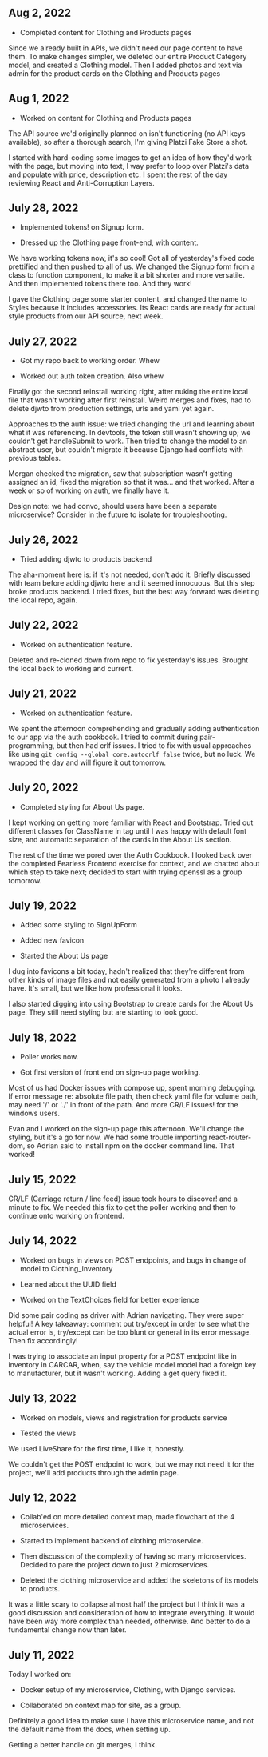 ## Aug 2, 2022

* Completed content for Clothing and Products pages

Since we already built in APIs, we didn't need our page content to have them. To make changes simpler, we deleted our entire Product Category model, and created a Clothing model. Then I added photos and text via admin for the product cards on the Clothing and Products pages

## Aug 1, 2022

* Worked on content for Clothing and Products pages

The API source we'd originally planned on isn't functioning (no API keys available), so after a thorough search, I'm giving Platzi Fake Store a shot.

I started with hard-coding some images to get an idea of how they'd work with the page, but moving into text, I way prefer to loop over Platzi's data and populate with price, description etc. I spent the rest of the day reviewing React and Anti-Corruption Layers.

## July 28, 2022

* Implemented tokens! on Signup form.

* Dressed up the Clothing page front-end, with content.

We have working tokens now, it's so cool! Got all of yesterday's fixed code prettified and then pushed to all of us. We changed the Signup form from a class to function component, to make it a bit shorter and more versatile. And then implemented tokens there too. And they work!

I gave the Clothing page some starter content, and changed the name to Styles because it includes accessories. Its React cards are ready for actual style products from our API source, next week.

## July 27, 2022

* Got my repo back to working order. Whew

* Worked out auth token creation. Also whew

Finally got the second reinstall working right, after nuking the entire local file that wasn't working after first reinstall. Weird merges and fixes, had to delete djwto from production settings, urls and yaml yet again.

Approaches to the auth issue: we tried changing the url and learning about what it was referencing. In devtools, the token still wasn't showing up; we couldn't get handleSubmit to work. Then tried to change the model to an abstract user, but couldn't migrate it because Django had conflicts with previous tables.

Morgan checked the migration, saw that subscription wasn't getting assigned an id, fixed the migration so that it was... and that worked. After a week or so of working on auth, we finally have it.

Design note: we had convo, should users have been a separate microservice? Consider in the future to isolate for troubleshooting.

## July 26, 2022

* Tried adding djwto to products backend

The aha-moment here is: if it's not needed, don't add it. Briefly discussed with team before adding djwto here and it seemed innocuous. But this step broke products backend. I tried fixes, but the best way forward was deleting the local repo, again.

## July 22, 2022

* Worked on authentication feature.

Deleted and re-cloned down from repo to fix yesterday's issues. Brought the local back to working and current.

## July 21, 2022

* Worked on authentication feature.

We spent the afternoon comprehending and gradually adding authentication to our app via the auth cookbook.  I tried to commit during pair-programming, but then had crlf issues. I tried to fix with usual approaches like using `git config --global core.autocrlf false` twice, but no luck. We wrapped the day and will figure it out tomorrow.


## July 20, 2022

* Completed styling for About Us page.

I kept working on getting more familiar with React and Bootstrap. Tried out different classes for ClassName in tag until I was happy with default font size, and automatic separation of the cards in the About Us section.

The rest of the time we pored over the Auth Cookbook. I looked back over the completed Fearless Frontend exercise for context, and we chatted about which step to take next; decided to start with trying openssl as a group tomorrow.


## July 19, 2022

* Added some styling to SignUpForm

* Added new favicon

* Started the About Us page

I dug into favicons a bit today, hadn't realized that they're different from other kinds of image files and not easily generated from a photo I already have. It's small, but we like how professional it looks.

I also started digging into using Bootstrap to create cards for the About Us page. They still need styling but are starting to look good.

## July 18, 2022

* Poller works now.

* Got first version of front end on sign-up page working.

Most of us had Docker issues with compose up, spent morning debugging. If error message re: absolute file path, then check yaml file for volume path, may need '/' or './' in front of the path. And more CR/LF issues! for the windows users.

Evan and I worked on the sign-up page this afternoon. We'll change the styling, but it's a go for now. We had some trouble importing react-router-dom, so Adrian said to install npm on the docker command line. That worked!


## July 15, 2022

CR/LF (Carriage return / line feed) issue took hours to discover! and a minute to fix. We needed this fix to get the poller working and then to continue onto working on frontend.

## July 14, 2022

* Worked on bugs in views on POST endpoints, and bugs in change of model to Clothing_Inventory

* Learned about the UUID field

* Worked on the TextChoices field for better experience

Did some pair coding as driver with Adrian navigating. They were super helpful! A key takeaway: comment out try/except in order to see what the actual error is, try/except can be too blunt or general in its error message. Then fix accordingly!

I was trying to associate an input property for a POST endpoint like in inventory in CARCAR, when, say the vehicle model model had a foreign key to manufacturer, but it wasn't working. Adding a get query fixed it.

## July 13, 2022

* Worked on models, views and registration for products service

* Tested the views

We used LiveShare for the first time, I like it, honestly.

We couldn't get the POST endpoint to work, but we may not need it for the project, we'll add products through the admin page.


## July 12, 2022

* Collab'ed on more detailed context map, made flowchart of the 4 microservices.

* Started to implement backend of clothing microservice.

* Then discussion of the complexity of having so many microservices. Decided to pare the project down to just 2 microservices.

* Deleted the clothing microservice and added the skeletons of its models to products.

It was a little scary to collapse almost half the project but I think it was a good discussion and consideration of how to integrate everything. It would have been way more complex than needed, otherwise. And better to do a fundamental change now than later.


## July 11, 2022

Today I worked on:

* Docker setup of my microservice, Clothing, with Django services.

* Collaborated on context map for site, as a group.

Definitely a good idea to make sure I have this microservice name, and not the default name from the docs, when setting up.

Getting a better handle on git merges, I think.
